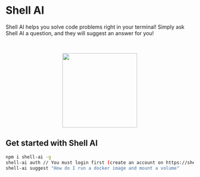 # Shell AI

Shell AI helps you solve code problems right in your terminal! Simply ask Shell AI a question, and they will suggest an answer for you!
&nbsp;&nbsp;
&nbsp;&nbsp;

&nbsp;&nbsp;

<p align="center" width="100%">
  <img src="https://user-images.githubusercontent.com/11717131/193361157-a092f6d5-793c-42bf-b750-3fffea0bd704.png" data-canonical-src="https://user-images.githubusercontent.com/11717131/193361157-a092f6d5-793c-42bf-b750-3fffea0bd704.png" width="200"  />
</p>

## Get started with Shell AI

```bash
npm i shell-ai -g
shell-ai auth // You must login first (create an account on https://shell-ai.io
shell-ai suggest "How do I run a docker image and mount a volume"
```
